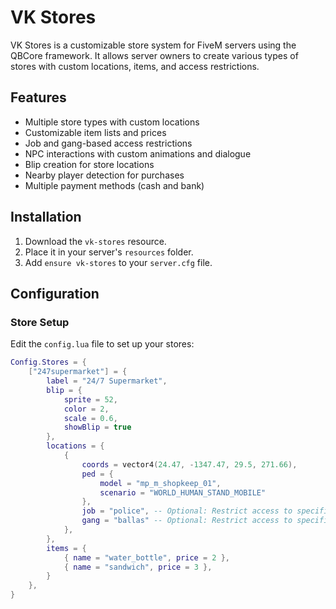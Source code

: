 # VK Stores

VK Stores is a customizable store system for FiveM servers using the QBCore framework. It allows server owners to create various types of stores with custom locations, items, and access restrictions.

## Features

- Multiple store types with custom locations
- Customizable item lists and prices
- Job and gang-based access restrictions
- NPC interactions with custom animations and dialogue
- Blip creation for store locations
- Nearby player detection for purchases
- Multiple payment methods (cash and bank)

## Installation

1. Download the `vk-stores` resource.
2. Place it in your server's `resources` folder.
3. Add `ensure vk-stores` to your `server.cfg` file.

## Configuration

### Store Setup

Edit the `config.lua` file to set up your stores:

```lua
Config.Stores = {
    ["247supermarket"] = {
        label = "24/7 Supermarket",
        blip = {
            sprite = 52,
            color = 2,
            scale = 0.6,
            showBlip = true
        },
        locations = {
            {
                coords = vector4(24.47, -1347.47, 29.5, 271.66),
                ped = {
                    model = "mp_m_shopkeep_01",
                    scenario = "WORLD_HUMAN_STAND_MOBILE"
                },
                job = "police", -- Optional: Restrict access to specific job
                gang = "ballas" -- Optional: Restrict access to specific gang
            },
        },
        items = {
            { name = "water_bottle", price = 2 },
            { name = "sandwich", price = 3 },
        }
    },
}
